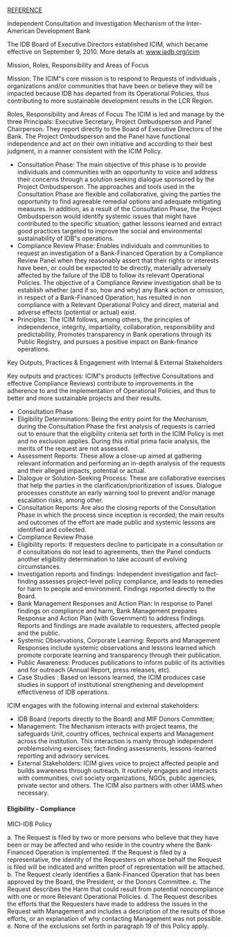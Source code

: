 [REFERENCE](http://siteresources.worldbank.org/EXTINSPECTIONPANEL/Resources/Rio20_IAMs_Contribution.pdf "Citizen-driven Accountability for Sustainable Development")


Independent Consultation and Investigation Mechanism
of the Inter-American Development Bank

The IDB Board of Executive Directors established ICIM, which became effective on September 9, 2010. More details at: www.iadb.org/icim

Mission, Roles, Responsibility and Areas of Focus

Mission: The ICIM‟s core mission is to respond to Requests of
individuals , organizations and/or communities that have been or
believe they will be impacted because IDB has departed from its
Operational Policies, thus contributing to more sustainable
development results in the LCR Region.

Roles, Responsibility and Areas of Focus The ICIM is led and
manage by the three Principals: Executive Secretary, Project
Ombudsperson and Panel Chairperson. They report directly to
the Board of Executive Directors of the Bank. The Project
Ombudsperson and the Panel have functional independence and
act on their own initiative and according to their best judgment, in
a manner consistent with the ICIM Policy.
* Consultation Phase: The main objective of this phase is to provide
individuals and communities with an opportunity to voice and address
their concerns through a solution seeking dialogue sponsored by the
Project Ombudsperson. The approaches and tools used in the
Consultation Phase are flexible and collaborative, giving the parties the
opportunity to find agreeable remedial options and adequate mitigating
measures. In addition, as a result of the Consultation Phase, the Project
Ombudsperson would identify systemic issues that might have
contributed to the specific situation; gather lessons learned and extract
good practices targeted to improve the social and environmental
sustainability of IDB‟s operations.
* Compliance Review Phase: Enables individuals and communities to
request an investigation of a Bank-Financed Operation by a Compliance
Review Panel when they reasonably assert that their rights or interests
have been, or could be expected to be directly, materially adversely
affected by the failure of the IDB to follow its relevant Operational
Policies. The objective of a Compliance Review investigation shall be to
establish whether (and if so, how and why) any Bank action or omission,
in respect of a Bank-Financed Operation, has resulted in non compliance
with a Relevant Operational Policy and direct, material and adverse
effects (potential or actual) exist.
*  Principles: The ICIM follows, among others, the principles of
independence, integrity, impartiality, collaboration, responsibility and
predictability, Promotes transparency in Bank operations through its
Public Registry, and pursues a positive impact on Bank-finance
operations. 


Key Outputs, Practices & Engagement with Internal & External Stakeholders

Key outputs and practices: ICIM‟s products (effective Consultations and effective Compliance
Reviews) contribute to improvements in the adherence to and the implementation of Operational
Policies, and thus to better and more sustainable projects and their results.
*  Consultation Phase
*  Eligibility Determinations: Being the entry point for the Mechanism, during the Consultation Phase the
first analysis of requests is carried out to ensure that the eligibility criteria set forth in the ICIM Policy is met
and no exclusion applies. During this initial prima facie analysis, the merits of the request are not assessed.
*  Assessment Reports: These allow a close-up aimed at gathering relevant information and performing an
in-depth analysis of the requests and their alleged impacts, potential or actual.
*  Dialogue or Solution-Seeking Process: These are collaborative exercises that help the parties in the
clarification/prioritization of issues. Dialogue processes constitute an early warning tool to prevent and/or
manage escalation risks, among other.
*  Consultation Reports: Are also the closing reports of the Consultation Phase in which the process since
inception is recorded; the main results and outcomes of the effort are made public and systemic lessons
are identified and collected.
*  Compliance Review Phase
*  Eligibility reports: If requesters decline to participate in a consultation or if consultations do not lead to
agreements, then the Panel conducts another eligibility determination to take account of evolving
circumstances.
*  Investigation reports and findings: Independent investigation and fact-finding assesses project-level
policy compliance, and leads to remedies for harm to people and environment. Findings reported directly to
the Board.
*  Bank Management Responses and Action Plan: In response to Panel findings on compliance and harm,
Bank Management prepares Response and Action Plan (with Government) to address findings. Reports
and findings are made available to requesters, affected people and the public.
*  Systemic Observations, Corporate Learning: Reports and Management Responses include systemic
observations and lessons learned which promote corporate learning and transparency through their
publication.
*  Public Awareness: Produces publications to inform public of its activities and for outreach (Annual Report,
press releases, etc).
*  Case Studies : Based on lessons learned, the ICIM produces case studies in support of institutional
strengthening and development effectiveness of IDB operations.

ICIM engages with the following internal and external stakeholders:

*  IDB Board (reports directly to the Board) and MIF Donors Committee;
*  Management: The Mechanism interacts with project teams, the safeguards Unit, country offices, technical
experts and Management across the institution. This interaction is mainly through independent problemsolving
exercises; fact-finding assessments, lessons-learned reporting and advisory services.
*  External Stakeholders: ICIM gives voice to project affected people and builds awareness through
outreach. It routinely engages and interacts with communities, civil society organizations, NGOs, public
agencies, private sector and others. The ICIM also partners with other IAMS when necessary. 




<!--
https://idblegacy.iadb.org/en/about-us/administrative-tribunal/frequently-asked-questions,20698.html?isajaxrequest&actionuserstats=close&valcookie=

This document is intended to provide general information to help readers answer some basic questions about how the Administrative Tribunal of the Inter-American Development Bank Group (“IDB Group”).

This document is not equivalent to legal advice, and should not be relied upon as such. Any specific questions concerning legal rights should be consulted with an attorney.

In case of discrepancies, the Statute and the Rules of Procedure of the Administrative Tribunal of the IDB Group, including future amendments, should prevail over this document.

The Administrative Tribunal hears complaints by which a staff member of the IDB Group alleges non-observance of his/her contract of employment or terms and conditions of appointment, provided the complainant has exhausted all other remedies required within the formal system for the resolution of grievances of the Inter-American Development Bank (the “IDB”) or the Inter-American Investment Corporation (the “IIC”), as applicable, within the appropriate time periods (Article II(1) of the Statute of the Administrative Tribunal).

 

The IDB and the IIC, like many international organizations, enjoy immunity from jurisdiction of the courts of their member countries. For this reason, the Administrative Tribunal was established to adjudicate disputes which arise out of the employment relationship of the IDB or the IIC with their employees.

The Administrative Tribunal was established by the Board of Executive Directors of the IDB on April 29, 1981. The IIC became subject to the Administrative Tribunal’s jurisdiction by resolution of its Board of Executive Directors of November 19, 1991.

The Administrative Tribunal has issued 101 decisions since its creation through December 31, 2016.

The Tribunal is composed of seven judges, whose only connection with the IDB Group is their service as judges on the Administrative Tribunal. The judges must be nationals of member countries of the IDB or of the IIC, but no two of them can be nationals of the same country. They must be persons of recognized professional competence and integrity who have the necessary qualifications to occupy a similar position in the highest judicial courts of their countries or who are jurisconsults of recognized competence (Article III (1) of the Statute of the Administrative Tribunal).

In addition, an Executive Secretary, appointed by the Board of Executive Directors, is responsible for assisting the Tribunal in discharging its functions ((Article V(1) of the Statute of the Administrative Tribunal).

Judges are appointed by the Board of Executive Directors of the IDB from a list of candidates presented to it by a Nominating Committee for the Administrative Tribunal and are appointed for one non-renewable term of six years (Article III of the Statute of the Administrative Tribunal).

In its last session of each year, the Administrative Tribunal elects a President and a Vice President, who will respectively hold office until December 31 of the following year, unless in the meantime either should cease to be a Member of the Administrative Tribunal. The President and the Vice-President may be re-elected (Article 4 (1) of the Rules of Procedures of the Administrative Tribunal).

The President represents the Administrative Tribunal in all institutional matters and presides over its meetings. When the Administrative Tribunal is not in session, the President of the Tribunal or the presiding Member of a panel will decide all issues that may arise in the processing of a case (Article 4 (2) of the Rules of Procedure of the Administrative Tribunal).

The President of the Administrative Tribunal may appoint a panel of three Members to hear and decide a case. At the same time, the President of the Administrative Tribunal will designate the member who will preside over the panel (Art. 19 (1) of the Rules of Procedure of the Administrative Tribunal).

An Executive Secretary to the Administrative Tribunal is appointed by the Board of Executive Directors from a list of candidates presented to it by a Nominating Committee. The Executive Secretary may not be selected from current or former employee of the IDB or IIC (Article V of the Statute of the Administrative Tribunal).

The Executive Secretary of the Administrative Tribunal is responsible for assisting the Administrative Tribunal in discharging its functions.

A complaint can be filed by any employee of the IDB or the IIC , including consultants and retired staff members (Article II 1) of the Statute of the Administrative Tribunal).

Yes. A staff member can file an application with the Administrative Tribunal alleging breach of his or her contract of employment or terms of appointment, regardless the length of his or her contract.

No. Complainants may be represented by an attorney, but it is not required. An attorney representing complainants must be officially licensed or accredited to practice law in any country that is a member of the IDB or the IIC.

In accordance with Article IIof the Statute of the Administrative Tribunal, prior to submitting a complaint to the Administrative Tribunal, the complainant must first exhaust all available internal remedies in a timely manner. This means that a Certificate of Conclusion of Mediation, a Final Decision of the Vice President for Finance and Administration or a Final Decision of the Administration Subcommittee, as applicable, must be attached to the submitted complaint.

Complaints are deemed admissible to be heard only in the following cases (Article II (2)of the Statute of the Administrative Tribunal):

a) When the application is presented to the Tribunal within 120 calendar days of the date of exhaustion of all other remedies required within the formal system for the resolution of employee grievances, as provided by the policies of the IDB or the IIC (as applicable), including that such remedies must be exercised within their respective time periods.

b) When the application concerns policies interpreted by a Plan Administration Committee, such application shall be admissible only if it is presented before the Administrative Tribunal within 120 calendar days following the date on which the notice of a Final Decision of the Plan Administration Committee has been provided to the Applicant.

c) When the application contests a decision of the Administration of the IDB or the IIC imposing a disciplinary sanction as contemplated in the Code of Ethics and Professional Conduct of the IDB and in its Procedures, or in the relevant ethics and disciplinary codes or policies of the IIC, and such application is presented to the Tribunal within 120 calendar days from notice of such decision to the complainant.

The complaint is filed with Executive Secretariat of the Administrative Tribunal at the IDB’s headquarters. If the complainant lives in a place other than Washington, D.C., the complaint can be filed at the nearest IDB country office. The complaint must be filed no later than 120 days following the date on which all internal remedies have been exhausted, as provided by the policies of the IDB or the IIC (as applicable), including that such remedies must be exercised within their respective time periods. The complaint is filed in one original and three copies.

The working languages of the Administrative Tribunal are Spanish and English. However, a complainant can request that the proceedings be conducted in one of the other official languages (French or Portuguese) of the IDB or the IIC (Article 34 (1)of the Rules of Procedure of the Administrative Tribunal).

Yes. Article IIof the Statute of the Administrative Tribunal requires complaints to be filed within 120 days after the following:

Employee receives certification of Conclusion of Mediation.
Employee receives final decision of the Administration Subcommittee (Pension).
Employee receives the Final Decision of the Vice President for Finance and Administration on the basis of the report prepared by the Ethics Officer, the employee’s comments and the Ethics Officer’s determination.
The Administrative Tribunal meets as often as necessary based on the number of applications before it. The Administrative Tribunal must hold a minimum of one session per year. In recent years, the Administrative Tribunal has held an average of three sessions per year.

Remedies may include annulment of management decisions, compensation, restoration of salary, benefits and other entitlements, as applicable.

Only the sessions to hear oral argument are public.

The Tribunal, as well as its panels, holds sessions at the headquarters of the IDB unless the presiding judge considers that the efficient conduct of the proceedings warrants holding sessions elsewhere (Article 6(2) of the Rules of Procedure of the Administrative Tribunal).

The Administrative Tribunal takes decisions by majority vote of the Panel or the Tribunal as constituted for any session. In the event of a tie vote, the President of the Tribunal or the presiding member has the decisive vote.

Yes, judgments are public in accordance with the provisions of the IDB’s Access to Information Policy and are published on the Administrative Tribunal’s website: www.iadb.org/tribunal

Yes. A complainant who wishes that his or her name not appear in the documents that the Administrative Tribunal publishes may request anonymity at the time when the complaint is filed with the Administrative Tribunal or at any time before the case is listed for decision by the Administrative Tribunal (Article 31(1) of the Rules of Procedure of the Administrative Tribunal).

Yes, the Administrative Tribunal may award costs, including attorney’s fees, in its final judgment. The award of costs is discretionary and depends on the individual facts of the case. An application for costs must be made to the Administrative Tribunal no later than seven days after the case is listed for decision.

Staff Rule on Labor Relations and Conflict Resolutions Mechanisms
Statute of the Administrative Tribunal
Rules of Procedure
Giuliana Canè

Executive Secretary

Tel. (202) 623 2545

tribunal@iadb.org

--->




#### Eligibility - Compliance 



MICI-IDB Policy

a. The Request is filed by two or more persons who believe that they have been or may be affected and who reside in the country where the Bank-Financed Operation is implemented. If the Request is filed by a representative, the identity of the Requesters on whose behalf the Request is filed will be indicated and written proof of representation will be attached.
b. The Request clearly identifies a Bank-Financed Operation that has been approved by the Board, the President, or the Donors Committee.
c. The Request describes the Harm that could result from potential noncompliance with one or more Relevant Operational Policies.
d. The Request describes the efforts that the Requesters have made to address the issues in the Request with Management and includes a description of the results of those efforts, or an explanation of why contacting Management was not possible.
e. None of the exclusions set forth in paragraph 19 of this Policy apply.

